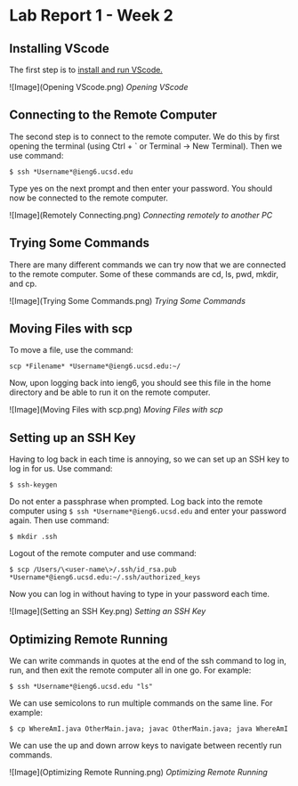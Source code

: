 # Lab Report 1 - Week 2
## Installing VScode
The first step is to [install and run VScode.](https://code.visualstudio.com/download)

![Image](Opening VScode.png)
*Opening VScode*

## Connecting to the Remote Computer
The second step is to connect to the remote computer.
We do this by first opening the terminal (using Ctrl + \` or Terminal -> New Terminal).
Then we use command:

`$ ssh *Username*@ieng6.ucsd.edu`

Type yes on the next prompt and then enter your password.
You should now be connected to the remote computer.

![Image](Remotely Connecting.png)
*Connecting remotely to another PC*

## Trying Some Commands
There are many different commands we can try now that we are connected to the remote computer.
Some of these commands are cd, ls, pwd, mkdir, and cp.

![Image](Trying Some Commands.png)
*Trying Some Commands*

## Moving Files with scp
To move a file, use the command:

`scp *Filename* *Username*@ieng6.ucsd.edu:~/`

Now, upon logging back into ieng6, you should see this file in the home directory and be able to run it on the remote computer.

![Image](Moving Files with scp.png)
*Moving Files with scp*

## Setting up an SSH Key
Having to log back in each time is annoying, so we can set up an SSH key to log in for us.
Use command:

`$ ssh-keygen`

Do not enter a passphrase when prompted.
Log back into the remote computer using `$ ssh *Username*@ieng6.ucsd.edu` and enter your password again.
Then use command:

`$ mkdir .ssh`

Logout of the remote computer and use command:

`$ scp /Users/\<user-name\>/.ssh/id_rsa.pub *Username*@ieng6.ucsd.edu:~/.ssh/authorized_keys`

Now you can log in without having to type in your password each time.
  
![Image](Setting an SSH Key.png)
*Setting an SSH Key*

## Optimizing Remote Running
We can write commands in quotes at the end of the ssh command to log in, run, and then exit the remote computer all in one go.
For example:

`$ ssh *Username*@ieng6.ucsd.edu "ls"`

We can use semicolons to run multiple commands on the same line.
For example:

`$ cp WhereAmI.java OtherMain.java; javac OtherMain.java; java WhereAmI`

We can use the up and down arrow keys to navigate between recently run commands.

![Image](Optimizing Remote Running.png)
*Optimizing Remote Running*
